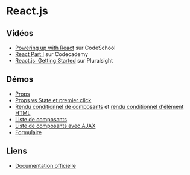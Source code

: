 # React.js #

## Vidéos ##

- [Powering up with React](https://www.codeschool.com/courses/powering-up-with-react) sur CodeSchool
- [React Part I](https://www.codecademy.com/fr/learn/react-101) sur Codecademy
- [React.js: Getting Started](https://app.pluralsight.com/library/courses/react-js-getting-started/table-of-contents) sur Pluralsight

## Démos ##

- [Props](https://jsfiddle.net/bfcepegra/0cunnp1y/)
- [Props vs State et premier click](https://jsfiddle.net/bfcepegra/ekffLaux/)
- [Rendu conditionnel de composants](https://jsfiddle.net/bfcepegra/k1aw22hv/) et [rendu conditionnel d'élément HTML](https://jsfiddle.net/bfcepegra/a0f1t55z/)
- [Liste de composants](https://jsfiddle.net/bfcepegra/xwtp3o6j/)
- [Liste de composants avec AJAX](https://jsfiddle.net/bfcepegra/sddcz1j1/)
- [Formulaire](https://jsfiddle.net/bfcepegra/v23jay0e/)

## Liens ##

- [Documentation officielle](https://facebook.github.io/react/docs/hello-world.html)
